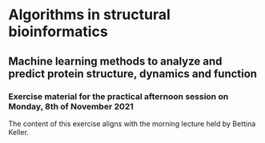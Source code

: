 # Algorithms in structural bioinformatics
## Machine learning methods to analyze and predict protein structure, dynamics and function

### Exercise material for the practical afternoon session on Monday, 8th of November 2021

The content of this exercise aligns with the morning lecture held by Bettina Keller.
